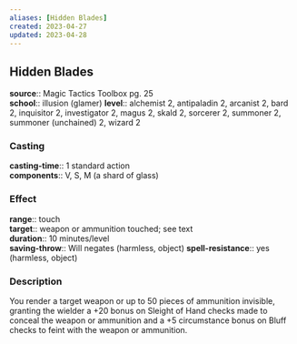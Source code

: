```yaml
---
aliases: [Hidden Blades]
created: 2023-04-27
updated: 2023-04-28
---
```


## Hidden Blades

**source**:: Magic Tactics Toolbox pg. 25  
**school**:: illusion (glamer)
**level**:: alchemist 2, antipaladin 2, arcanist 2, bard 2, inquisitor 2, investigator 2, magus 2, skald 2, sorcerer 2, summoner 2, summoner (unchained) 2, wizard 2

### Casting

**casting-time**:: 1 standard action  
**components**:: V, S, M (a shard of glass)

### Effect

**range**:: touch  
**target**:: weapon or ammunition touched; see text  
**duration**:: 10 minutes/level  
**saving-throw**:: Will negates (harmless, object)
**spell-resistance**:: yes (harmless, object)

### Description

You render a target weapon or up to 50 pieces of ammunition invisible, granting the wielder a +20 bonus on Sleight of Hand checks made to conceal the weapon or ammunition and a +5 circumstance bonus on Bluff checks to feint with the weapon or ammunition.
